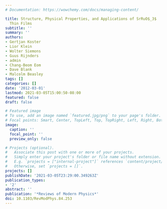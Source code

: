 ```yaml
---
# Documentation: https://wowchemy.com/docs/managing-content/

title: Structure, Physical Properties, and Applications of SrRuO$_3$
  Thin Films
subtitle: ''
summary: ''
authors:
- Gertjan Koster
- Lior Klein
- Wolter Siemons
- Guus Rijnders
- admin
- Chang-Beom Eom
- Dave Blank
- Malcolm Beasley
tags: []
categories: []
date: '2012-03-01'
lastmod: 2021-03-05T15:00:50-08:00
featured: false
draft: false

# Featured image
# To use, add an image named `featured.jpg/png` to your page's folder.
# Focal points: Smart, Center, TopLeft, Top, TopRight, Left, Right, BottomLeft, Bottom, BottomRight.
image:
  caption: ''
  focal_point: ''
  preview_only: false

# Projects (optional).
#   Associate this post with one or more of your projects.
#   Simply enter your project's folder or file name without extension.
#   E.g. `projects = ["internal-project"]` references `content/project/deep-learning/index.md`.
#   Otherwise, set `projects = []`.
projects: []
publishDate: '2021-03-05T23:29:00.349263Z'
publication_types:
- '2'
abstract: ''
publication: '*Reviews of Modern Physics*'
doi: 10.1103/RevModPhys.84.253
---
```


